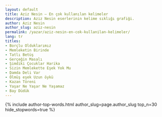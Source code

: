 ```yaml
---
layout: default
title: Aziz Nesin — En çok kullanılan kelimeler
description: Aziz Nesin eserlerinin kelime sıklığı grafiği.
author: Aziz Nesin
author_slug: aziz-nesin
permalink: /yazar/aziz-nesin-en-cok-kullanilan-kelimeler/
lang: tr
titles:
- Borçlu Olduklarımız
- Memleketin Birinde
- Tatlı Betüş
- Gerçeğin Masalı
- Şimdiki Çocuklar Harika
- Sizin Memlekette Eşek Yok Mu
- Damda Deli Var
- Ölmüş eşek Uzun öykü
- Kazan Töreni
- Yaşar Ne Yaşar Ne Yaşamaz
- Bay Düdük
---
```

{% include author-top-words.html author_slug=page.author_slug top_n=30 hide_stopwords=true %}
